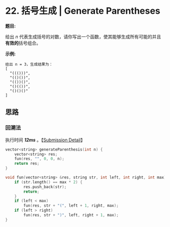 # 22. 括号生成 | Generate Parentheses

**题目:**

给出 *n* 代表生成括号的对数，请你写出一个函数，使其能够生成所有可能的并且**有效的**括号组合。

**示例:**

```
给出 n = 3，生成结果为：
[
  "((()))",
  "(()())",
  "(())()",
  "()(())",
  "()()()"
]
```

## 思路

### 回溯法

执行时间 ***12ms*** 。【[Submission Detail](https://leetcode-cn.com/submissions/detail/27223335/)】

```cpp
vector<string> generateParenthesis(int n) {
    vector<string> res;
    fun(res, "", 0, 0, n);
    return res;
}

void fun(vector<string> &res, string str, int left, int right, int max) {
    if (str.length() == max * 2) {
        res.push_back(str);
        return;
    }
    if (left < max)
        fun(res, str + "(", left + 1, right, max);
    if (left > right)
        fun(res, str + ")", left, right + 1, max);
}
```

